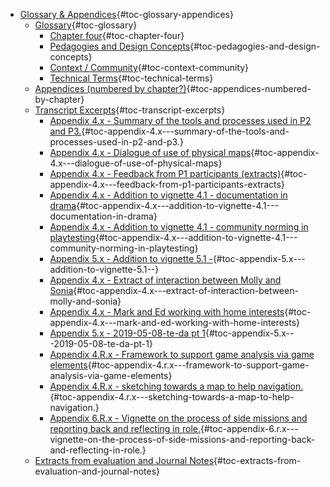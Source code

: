 -   [Glossary &
    Appendices](#glossary-appendices){#toc-glossary-appendices}
    -   [Glossary](#glossary){#toc-glossary}
        -   [Chapter four](#chapter-four){#toc-chapter-four}
        -   [Pedagogies and Design
            Concepts](#pedagogies-and-design-concepts){#toc-pedagogies-and-design-concepts}
        -   [Context /
            Community](#context-community){#toc-context-community}
        -   [Technical Terms](#technical-terms){#toc-technical-terms}
    -   [Appendices (numbered by
        chapter?)](#appendices-numbered-by-chapter){#toc-appendices-numbered-by-chapter}
    -   [Transcript
        Excerpts](#transcript-excerpts){#toc-transcript-excerpts}
        -   [Appendix 4.x - Summary of the tools and processes used in
            P2 and
            P3.](#appendix-4.x---summary-of-the-tools-and-processes-used-in-p2-and-p3.){#toc-appendix-4.x---summary-of-the-tools-and-processes-used-in-p2-and-p3.}
        -   [Appendix 4.x - Dialogue of use of physical
            maps](#appendix-4.x---dialogue-of-use-of-physical-maps){#toc-appendix-4.x---dialogue-of-use-of-physical-maps}
        -   [Appendix 4.x - Feedback from P1 participants
            (extracts)](#appendix-4.x---feedback-from-p1-participants-extracts){#toc-appendix-4.x---feedback-from-p1-participants-extracts}
        -   [Appendix 4.x - Addition to vignette 4.1 - documentation in
            drama](#appendix-4.x---addition-to-vignette-4.1---documentation-in-drama){#toc-appendix-4.x---addition-to-vignette-4.1---documentation-in-drama}
        -   [Appendix 4.x - Addition to vignette 4.1 - community norming
            in
            playtesting](#appendix-4.x---addition-to-vignette-4.1---community-norming-in-playtesting){#toc-appendix-4.x---addition-to-vignette-4.1---community-norming-in-playtesting}
        -   [Appendix 5.x - Addition to vignette 5.1
            -](#appendix-5.x---addition-to-vignette-5.1--){#toc-appendix-5.x---addition-to-vignette-5.1--}
        -   [Appendix 4.x - Extract of interaction between Molly and
            Sonia](#appendix-4.x---extract-of-interaction-between-molly-and-sonia){#toc-appendix-4.x---extract-of-interaction-between-molly-and-sonia}
        -   [Appendix 4.x - Mark and Ed working with home
            interests](#appendix-4.x---mark-and-ed-working-with-home-interests){#toc-appendix-4.x---mark-and-ed-working-with-home-interests}
        -   [Appendix 5.x - 2019-05-08-te-da pt
            1](#appendix-5.x---2019-05-08-te-da-pt-1){#toc-appendix-5.x---2019-05-08-te-da-pt-1}
        -   [Appendix 4.R.x - Framework to support game analysis via
            game
            elements](#appendix-4.r.x---framework-to-support-game-analysis-via-game-elements){#toc-appendix-4.r.x---framework-to-support-game-analysis-via-game-elements}
        -   [Appendix 4.R.x - sketching towards a map to help
            navigation.](#appendix-4.r.x---sketching-towards-a-map-to-help-navigation.){#toc-appendix-4.r.x---sketching-towards-a-map-to-help-navigation.}
        -   [Appendix 6.R.x - Vignette on the process of side missions
            and reporting back and reflecting in
            role.](#appendix-6.r.x---vignette-on-the-process-of-side-missions-and-reporting-back-and-reflecting-in-role.){#toc-appendix-6.r.x---vignette-on-the-process-of-side-missions-and-reporting-back-and-reflecting-in-role.}
    -   [Extracts from evaluation and Journal
        Notes](#extracts-from-evaluation-and-journal-notes){#toc-extracts-from-evaluation-and-journal-notes}
